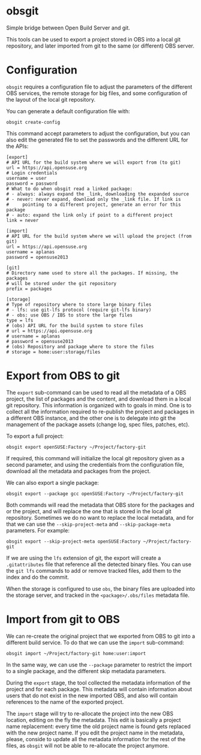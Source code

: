 # obsgit
Simple bridge between Open Build Server and git.

This tools can be used to export a project stored in OBS into a local
git repository, and later imported from git to the same (or different)
OBS server.


# Configuration
`obsgit` requires a configuration file to adjust the parameters of the
different OBS services, the remote storage for big files, and some
configuration of the layout of the local git repository.

You can generate a default configuration file with:

```
obsgit create-config
```

This command accept parameters to adjust the configuration, but you
can also edit the generated file to set the passwords and the
different URL for the APIs:

```
[export]
# API URL for the build system where we will export from (to git)
url = https://api.opensuse.org
# Login credentials
username = user
password = password
# What to do when obsgit read a linked package:
# - always: always expand the _link, downloading the expanded source
# - never: never expand, download only the _link file. If link is
#     pointing to a different project, generate an error for this package
# - auto: expand the link only if point to a different project
link = never

[import]
# API URL for the build system where we will upload the project (from git)
url = https://api.opensuse.org
username = aplanas
password = opensuse2013 

[git]
# Directory name used to store all the packages. If missing, the packages
# will be stored under the git repository
prefix = packages

[storage]
# Type of repository where to store large binary files
# - lfs: use git-lfs protocol (require git-lfs binary)
# - obs: use OBS / IBS to store the large files
type = lfs
# (obs) API URL for the build system to store files
# url = https://api.opensuse.org
# username = aplanas
# password = opensuse2013
# (obs) Repository and package where to store the files
# storage = home:user:storage/files
```


# Export from OBS to git

The `export` sub-command can be used to read all the metadata of a OBS
project, the list of packages and the content, and download them in a
local git repository. This information is organized with to goals in
mind. One is to collect all the information required to re-publish the
project and packages in a different OBS instance, and the other one is
to delegate into git the management of the package assets (change log,
spec files, patches, etc).

To export a full project:

```
obsgit export openSUSE:Factory ~/Project/factory-git
```

If required, this command will initialize the local git repository
given as a second parameter, and using the credentials from the
configuration file, download all the metadata and packages from the
project.

We can also export a single package:

```
obsgit export --package gcc openSUSE:Factory ~/Project/factory-git
```

Both commands will read the metadata that OBS store for the packages
and or the project, and will replace the one that is stored in the
local git repository. Sometimes we do no want to replace the local
metadata, and for that we can use the `--skip-project-meta` and
`--skip-package-meta` parameters. For example:

```
obsgit export --skip-project-meta openSUSE:Factory ~/Project/factory-git
```

If we are using the `lfs` extension of git, the export will create a
`.gitattributes` file that reference all the detected binary
files. You can use the `git lfs` commands to add or remove tracked
files, add them to the index and do the commit.

When the storage is configured to use `obs`, the binary files are
uploaded into the storage server, and tracked in the
`<package>/.obs/files` metadata file.


# Import from git to OBS

We can re-create the original project that we exported from OBS to git
into a different build service. To do that we can use the `import`
sub-command:

```
obsgit import ~/Project/factory-git home:user:import
```

In the same way, we can use the `--package` parameter to restrict the
import to a single package, and the different skip metadata parameters.

During the `export` stage, the tool collected the metadata information
of the project and for each package. This metadata will contain
information about users that do not exist in the new imported OBS, and
also will contain references to the name of the exported project.

The `import` stage will try to re-allocate the project into the new
OBS location, editing on the fly the metadata. This edit is basically
a project name replacement: every time the old project name is found
gets replaced with the new project name. If you edit the project name
in the metadata, please, conside to update all the metadata
information for the rest of the files, as `obsgit` will not be able to
re-allocate the project anymore.
